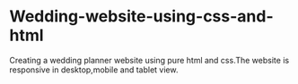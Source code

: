 # Wedding-website-using-css-and-html

Creating a wedding planner website using pure html and css.The website is responsive in desktop,mobile and tablet view.
